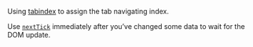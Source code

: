 Using [tabindex](https://www.w3schools.com/tags/att_global_tabindex.asp) to assign the tab navigating index.

Use [`nextTick`](https://vuejs.org/v2/api/#Vue-nextTick) immediately after you’ve changed some data to wait for the DOM update.
